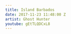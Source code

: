 ```yaml
---
title: Island Barbados
date: 2017-11-23 11:48:00 Z
artist: Ghost Hunter
youtube: gEtTLQDCxL8
---
```


